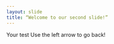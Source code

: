 ```yaml
--- 
layout: slide 
title: “Welcome to our second slide!” 
--- 
```

Your test 
Use the left arrow to go back! 
